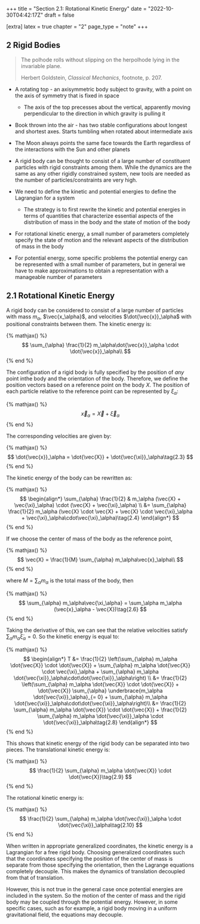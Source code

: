 +++
title = "Section 2.1: Rotational Kinetic Energy"
date = "2022-10-30T04:42:17Z"
draft = false

[extra]
latex = true
chapter = "2"
page_type = "note"
+++







## 2 Rigid Bodies



> The polhode rolls without slipping on the herpolhode lying in the invariable plane.
>
> Herbert Goldstein, *Classical Mechanics*, footnote, p. 207.


* A rotating top - an axisymmetric body subject to gravity, with a point on the axis of symmetry that is fixed in space
    - The axis of the top precesses about the vertical, apparently moving perpendicular to the direction in which gravity is pulling it
  
* Book thrown into the air - has two stable configurations about longest and shortest axes. Starts tumbling when rotated about intermediate axis

* The Moon always points the same face towards the Earth regardless of the interactions with the Sun and other planets

* A rigid body can be thought to consist of a large number of constituent particles with rigid constraints among them. While the dynamics are the same as any other rigidly constrained system, new tools are needed as the number of particles/constraints are very high.

* We need to define the kinetic and potential energies to define the Lagrangian for a system
    - The strategy is to first rewrite the kinetic and potential energies in terms of quantities that characterize essential aspects of the distribution of mass in the body and the state of motion of the body

* For rotational kinetic energy, a small number of parameters completely specify the state of motion and the relevant aspects of the distribution of mass in the body

* For potential energy, some specific problems the potential energy can be represented with a small number of parameters, but in general we have to make approximations to obtain a representation with a manageable number of parameters



## 2.1 Rotational Kinetic Energy



A rigid body can be considered to consist of a large number of particles with mass $m_\alpha$, $\vec{x_\alpha}$, and velocities $\dot{\vec{x}}_\alpha$ with positional constraints between them. The kinetic energy is:


{% mathjax() %}
$$
\sum_{\alpha} \frac{1}{2} m_\alpha\dot{\vec{x}}_\alpha \cdot \dot{\vec{x}}_\alpha\\
$$
{% end %}




The configuration of a rigid body is fully specified by the position of *any* point inthe body and the orientation of the body. Therefore, we define the position vectors based on a reference point on the body $X$. The position of each particle relative to the reference point can be represented by $\xi_\alpha$:


{% mathjax() %}
$$
\vec{x}_\alpha = \vec{X} + \vec{\xi}_\alpha\tag{2.2}
$$
{% end %}




The corresponding velocities are given by:


{% mathjax() %}
$$
\dot{\vec{x}}_\alpha = \dot{\vec{X}} + \dot{\vec{\xi}}_\alpha\tag{2.3}
$$
{% end %}




The kinetic energy of the body can be rewritten as:


{% mathjax() %}
$$
\begin{align*}
\sum_{\alpha} \frac{1}{2} & m_\alpha  (\vec{X} + \vec{\xi}_\alpha) \cdot (\vec{X} + \vec{\xi}_\alpha) \\
        &= \sum_{\alpha} \frac{1}{2} m_\alpha  (\vec{X} \cdot \vec{X} + \vec{X} \cdot \vec{\xi}_\alpha  + \vec{\xi}_\alpha\cdot\vec{\xi}_\alpha)\tag{2.4}
\end{align*}
$$
{% end %}




If we choose the center of mass of the body as the reference point,


{% mathjax() %}
$$
\vec{X} = \frac{1}{M}  \sum_{\alpha} m_\alpha\vec{x}_\alpha\\
$$
{% end %}




where $M = \sum_\alpha m_\alpha$ is the total mass of the body, then


{% mathjax() %}
$$
\sum_{\alpha} m_\alpha\vec{\xi_\alpha} = \sum_\alpha m_\alpha (\vec{x}_\alpha - \vec{X})\tag{2.6}
$$
{% end %}




Taking the derivative of this, we can see that the relative velocities satisfy $\sum_\alpha m_\alpha \dot{\xi}_\alpha = 0$. So the kinetic energy is equal to:


{% mathjax() %}
$$
\begin{align*}
T &= \frac{1}{2} \left(\sum_{\alpha} m_\alpha \dot{\vec{X}} \cdot \dot{\vec{X}} + \sum_{\alpha} m_\alpha \dot{\vec{X}} \cdot \vec{\xi}_\alpha  + \sum_{\alpha} m_\alpha \dot{\vec{\xi}}_\alpha\cdot\dot{\vec{\xi}}_\alpha\right) \\
  &= \frac{1}{2} \left(\sum_{\alpha} m_\alpha \dot{\vec{X}} \cdot \dot{\vec{X}} + \dot{\vec{X}} \sum_{\alpha} \underbrace{m_\alpha \dot{\vec{\xi}}_\alpha}_{= 0} + \sum_{\alpha} m_\alpha \dot{\vec{\xi}}_\alpha\cdot\dot{\vec{\xi}}_\alpha\right)\\
  &= \frac{1}{2} \sum_{\alpha} m_\alpha \dot{\vec{X}} \cdot \dot{\vec{X}} + \frac{1}{2} \sum_{\alpha} m_\alpha \dot{\vec{\xi}}_\alpha \cdot \dot{\vec{\xi}}_\alpha\tag{2.8}
\end{align*}
$$
{% end %}




This shows that kinetic energy of the rigid body can be separated into two pieces. The translational kinetic energy is:


{% mathjax() %}
$$
\frac{1}{2} \sum_{\alpha} m_\alpha \dot{\vec{X}} \cdot \dot{\vec{X}}\tag{2.9}
$$
{% end %}




The rotational kinetic energy is:

{% mathjax() %}
$$
\frac{1}{2} \sum_{\alpha} m_\alpha \dot{\vec{\xi}}_\alpha \cdot \dot{\vec{\xi}}_\alpha\tag{2.10}
$$
{% end %}




When written in appropriate generalized coordinates, the kinetic energy is a Lagrangian for a free rigid body. Choosing generalized coordinates such that the coordinates specifying the position of the center of mass is separate from those specifying the orientation, then the Lagrange equations completely decouple. This makes the dynamics of translation decoupled from that of translation.

However, this is not true in the general case once potential energies are included in the system. So the motion of the center of mass and the rigid body may be coupled through the potential energy. However, in some specific cases, such as for example, a rigid body moving in a uniform gravitational field, the equations may decouple.
